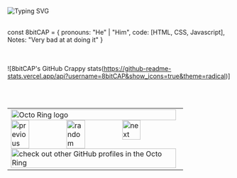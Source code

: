 <img src="https://readme-typing-svg.demolab.com?font=roboto&pause=1000&width=435&lines=Hi%2C+I'm+CAP;I+dont+know+why+ur+here;Im+just+a+kid;And+I'm+pretty+bad+at+codeing" alt="Typing SVG" /></a>
<br><br>

const 8bitCAP = {
  pronouns: "He" | "Him",
  code: [HTML, CSS, Javascript],
  Notes: "Very bad at at doing it"
}

<br><br>
![8bitCAP's GitHub Crappy stats(https://github-readme-stats.vercel.app/api?username=8bitCAP&show_icons=true&theme=radical)]

<br><br>
<table><tbody><tr><td><a href="https://octo-ring.com/"><img src="https://octo-ring.com/static/img/widget/top.png" width="99%" alt="Octo Ring logo" align="top"></a><br><a href="https://octo-ring.com/p/8bitCAP/prev"><img src="https://octo-ring.com/static/img/widget/prev.png" width="33%" alt="previous" align="top" title="previous profile"></a><a href="https://octo-ring.com/p/8bitCAP/random"><img src="https://octo-ring.com/static/img/widget/random.png" width="33%" alt="random" align="top" title="random profile"></a><a href="https://octo-ring.com/p/8bitCAP/next"><img src="https://octo-ring.com/static/img/widget/next.png" width="33%" alt="next" align="top" title="next profile"></a><br><a href="https://octo-ring.com/"><img src="https://octo-ring.com/static/img/widget/bottom.png" width="99%" alt="check out other GitHub profiles in the Octo Ring" align="top"></a></td></tr></tbody></table>
